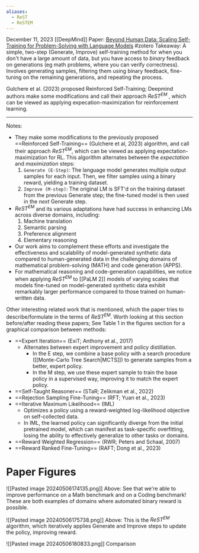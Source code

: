```yaml
---
aliases:
  - ReST
  - ReSTEM
---
```

December 11, 2023
[[DeepMind]]
Paper: [Beyond Human Data: Scaling Self-Training for Problem-Solving with Language Models](https://arxiv.org/abs/2312.06585)
#zotero 
Takeaway: A simple, two-step (Generate, Improve) self-training method for when you don't have a large amount of data, but you have access to *binary* feedback on generations (eg math problems, where you can verify correctness). Involves generating samples, filtering them using binary feedback, fine-tuning on the remaining generations, and repeating the process.

Gulchere et al. (2023) proposed Reinforced Self-Training; Deepmind authors make some modifications and call their approach $ReST^{EM}$ , which can be viewed as applying expecation-maximization for reinforcement learning.

----

Notes:
- They make some modifications to the previously proposed ==Reinforced Self-Training== (Gulchere et al, 2023) algorithm, and call their approach $ReST^{EM}$, which can be viewed as applying expectation-maximization for RL. This algorithm alternates between the *expectation* and *maximization* steps:
	1. `Generate (E-Step)`: The language model generates multiple output samples for each input. Then, we filter samples using a binary reward, yielding a training dataset.
	2. `Improve (M-step)`: The original LM is SFT'd on the training dataset from the previous Generate step; the fine-tuned model is then used in the *next* Generate step.
- $ReST^{EM}$ and its various adaptations have had success in enhancing LMs across diverse domains, including:
	1. Machine translation
	2. Semantic parsing
	3. Preference alignment
	4. Elementary reasoning
- Our work aims to complement these efforts and investigate the effectiveness and scalability of model-generated synthetic data compared to human-generated data in the challenging domains of mathematical problem-solving (MATH) and code generation (APPS).
- For mathematical reasoning and code-generation capabilities, we notice when applying $ReST^{EM}$ to [[PaLM 2]] models of varying scales that models fine-tuned on model-generated synthetic data exhibit remarkably larger performance compared to those trained on human-written data.

Other interesting related work that is mentioned, which the paper tries to describe/formulate in the terms of $ReST^{EM}$. Worth looking at this section before/after reading these papers; See Table 1 in the figures section for a graphical comparison between methods: 
- ==Expert Iteration== (ExiT; Anthony et al., 2017)
	- Alternates between expert improvement and policy distillation. 
		- In the E step, we combine a base policy with a search procedure ([[Monte-Carlo Tree Search|MCTS]]) to generate samples from a better, expert policy.
		- In the M step, we use these expert sample to train the base policy in a supervised way, improving it to match the expert policy.
- ==Self-Taught Reasoner== (STaR; Zelikman et al., 2022)
- ==Rejection Sampling Fine-Tuning== (RFT; Yuan et al., 2023)
- ==Iterative Maximum Likelihood== (IML)
	- Optimizes a policy using a reward-weighted log-likelihood objective on self-collected data. 
	- In IML, the learned policy can significantly diverge from the initial pretrained model, which can manifest as task-specific overfitting, losing the ability to effectively generalize to other tasks or domains.
- ==Reward Weighted Regression== (RWR; Peters and Schaal, 2007)
- ==Reward Ranked Fine-Tuning== (RAFT; Dong et al., 2023)



# Paper Figures

![[Pasted image 20240506174135.png]]
Above: See that we're able to improve performance on a Math benchmark and on a Coding benchmark! These are both examples of domains where automated binary reward is possible.

![[Pasted image 20240506175738.png]]
Above: This is the $ReST^{EM}$ algorithm, which iteratively applies Generate and Improve steps to update the policy, improving reward.

![[Pasted image 20240506180833.png]]
Comparison 